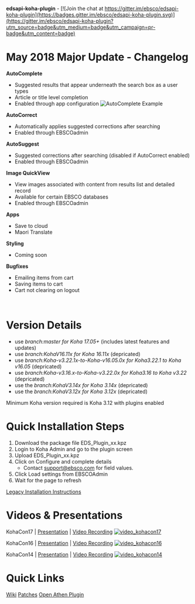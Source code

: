 
**edsapi-koha-plugin** - [![Join the chat at https://gitter.im/ebsco/edsapi-koha-plugin](https://badges.gitter.im/ebsco/edsapi-koha-plugin.svg)](https://gitter.im/ebsco/edsapi-koha-plugin?utm_source=badge&utm_medium=badge&utm_campaign=pr-badge&utm_content=badge)

# May 2018 Major Update - Changelog

**AutoComplete**
 - Suggested results that appear underneath the search box as a user types
 - Article or title level completion
 - Enabled through app configuration
![AutoComplete Example](https://media.giphy.com/media/1UVBdpefGBobBzWPpN/giphy.gif)

**AutoCorrect**

 - Automatically applies suggested corrections after searching
 - Enabled through EBSCOadmin


**AutoSuggest**

 - Suggested corrections after searching (disabled if AutoCorrect enabled)
 - Enabled through EBSCOadmin

**Image QuickView**

 - View images associated with content from results list and detailed record
 - Available for certain EBSCO databases
 - Enabled through EBSCOadmin

**Apps**

 - Save to cloud
 - Maori Translate

**Styling**

 - Coming soon

**Bugfixes**

 - Emailing items from cart
 - Saving items to cart
 - Cart not clearing on logout

<br>

# Version Details
- use *branch:master for Koha 17.05+* (includes latest features and
   updates)
- use *branch:KohaV16.11x for Koha 16.11x* (depricated)
- use *branch:Koha-v3.22.1x-to-Koha-v16.05.0x for Koha3.22.1 to Koha v16.05*
   (depricated)
- use *branch:Koha-v3.16.x-to-Koha-v3.22.0x for Koha3.16 to
   Koha v3.22* (depricated)
- use the *branch:KohaV3.14x for Koha 3.14x*
   (depricated)
- use the *branch:KohaV3.12x for Koha 3.12x* (depricated)

Minimum Koha version required is Koha 3.12 with plugins enabled
<br>

# Quick Installation Steps
 1. Download the package file EDS_Plugin_xx.kpz
 2. Login to Koha Admin and go to the plugin screen
 3. Upload EDS_Plugin_xx.kpz
 4. Click on Configure and complete details
	- Contact support@ebsco.com for field values.
 5. Click Load settings from EBSCOAdmin
 6. Wait for the page to refresh
 
 [Legacy Installation Instructions](https://github.com/ebsco/edsapi-koha-plugin/wiki)
<br>

# Videos & Presentations
KohaCon17 | [Presentation](https://github.com/ebsco/edsapi-koha-plugin/blob/master/Xtras-help/kohacon/KonaCon17.pdf) | [Video Recording](https://www.youtube.com/watch?v=38xb_ysctfQ)
[![video_kohacon17](https://i.ytimg.com/vi/38xb_ysctfQ/hqdefault.jpg?sqp=-oaymwEWCMQBEG5IWvKriqkDCQgBFQAAiEIYAQ==&rs=AOn4CLDiwKmM0GFbSM3gWRXOHDlYgIrPxQ)](https://www.youtube.com/watch?v=38xb_ysctfQ)

KohaCon16 | [Presentation](https://github.com/ebsco/edsapi-koha-plugin/blob/master/Xtras-help/kohacon/KohaCon16.pdf) | [Video Recording](http://www.livemedia.com/video/236823)
[![video_kohacon16](https://i.ytimg.com/vi/wXJcnaM1m64/hqdefault.jpg?sqp=-oaymwEWCMQBEG5IWvKriqkDCQgBFQAAiEIYAQ==&rs=AOn4CLCL_QAX9A0wpp_VFeKwyxqKN9b4sg)](http://www.livemedia.com/video/236823)

KohaCon14 | [Presentation](https://github.com/ebsco/edsapi-koha-plugin/blob/master/Xtras-help/kohacon/KohaCon14.pdf) | [Video Recording](https://www.youtube.com/watch?v=cw0Aq4cPick)
[![video_kohacon14](https://i.ytimg.com/vi/cw0Aq4cPick/hqdefault.jpg?sqp=-oaymwEWCKgBEF5IWvKriqkDCQgBFQAAiEIYAQ==&rs=AOn4CLBHfYzKnVARdh1OuZgtU-nIH1JqPw)](https://www.youtube.com/watch?v=cw0Aq4cPick)
<br>
# Quick Links
[Wiki](https://github.com/ebsco/edsapi-koha-plugin/wiki/001.-Home)
[Patches](https://github.com/ebsco/edsapi-koha-plugin/wiki/Patches)
[Open Athen Plugin](https://github.com/ebsco/openathens-koha-plugin)